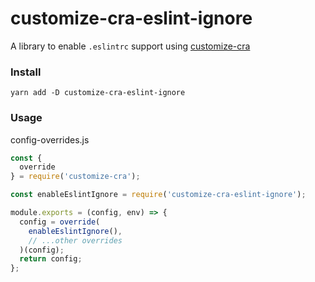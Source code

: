 # customize-cra-eslint-ignore

A library to enable `.eslintrc` support using [customize-cra](https://github.com/arackaf/customize-cra)


### Install
```
yarn add -D customize-cra-eslint-ignore
```

### Usage
config-overrides.js

```js
const {
  override
} = require('customize-cra');

const enableEslintIgnore = require('customize-cra-eslint-ignore');

module.exports = (config, env) => {
  config = override(
    enableEslintIgnore(),
    // ...other overrides
  )(config);
  return config;
};

```
